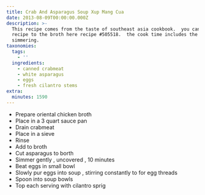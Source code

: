 ```yaml
---
title: Crab And Asparagus Soup Xup Mang Cua
date: 2013-08-09T00:00:00.000Z
description: >-
  This recipe comes from the taste of southeast asia cookbook.  you can find the
  recipe to the broth here recipe #505518.  the cook time includes the hour of
  simmering.
taxonomies:
  tags:
    - ''
  ingredients:
    - canned crabmeat
    - white asparagus
    - eggs
    - fresh cilantro stems
extra:
  minutes: 1590
---
```

 - Prepare oriental chicken broth
 - Place in a 3 quart sauce pan
 - Drain crabmeat
 - Place in a sieve
 - Rinse
 - Add to broth
 - Cut asparagus to borth
 - Simmer gently , uncovered , 10 minutes
 - Beat eggs in small bowl
 - Slowly pur eggs into soup , stirring constantly to for egg threads
 - Spoon into soup bowls
 - Top each serving with cilantro sprig
